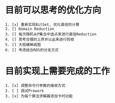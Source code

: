 # 目前可以思考的优化方向
	1. [x] 重新实现BitSet, 优化直径的计算
	2. [] Domain Reduction
	3. [] 每次随机从P集合中选点来进行直径Reduction
	4. [] 思考合理的上界并以此来进行剪枝
	5. [] 大规模稀疏图
	6. [] 考虑结合RDS的分支方式

# 目前实现上需要完成的工作
	1. [x] 调整命令行参数的接收方式
	2. [ ] 调试Prework
	3. [x] 为每个算法求解器添加卡时功能
